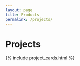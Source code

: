 ```yaml
---
layout: page
title: Products
permalink: /projects/
---
```


<div class="section-light">

<h1>Projects</h1>

{% include project_cards.html %}

</div>